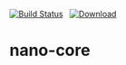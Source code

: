 [![Build Status](https://travis-ci.org/nano-io/nano-core.svg?branch=master)](https://travis-ci.org/nano-io/nano-core) &nbsp;   [![Download](https://api.bintray.com/packages/nano-io/release/nano-core/images/download.svg?version=1.0.1) ](https://bintray.com/nano-io/release/nano-core/1.0.1/link)

# nano-core

